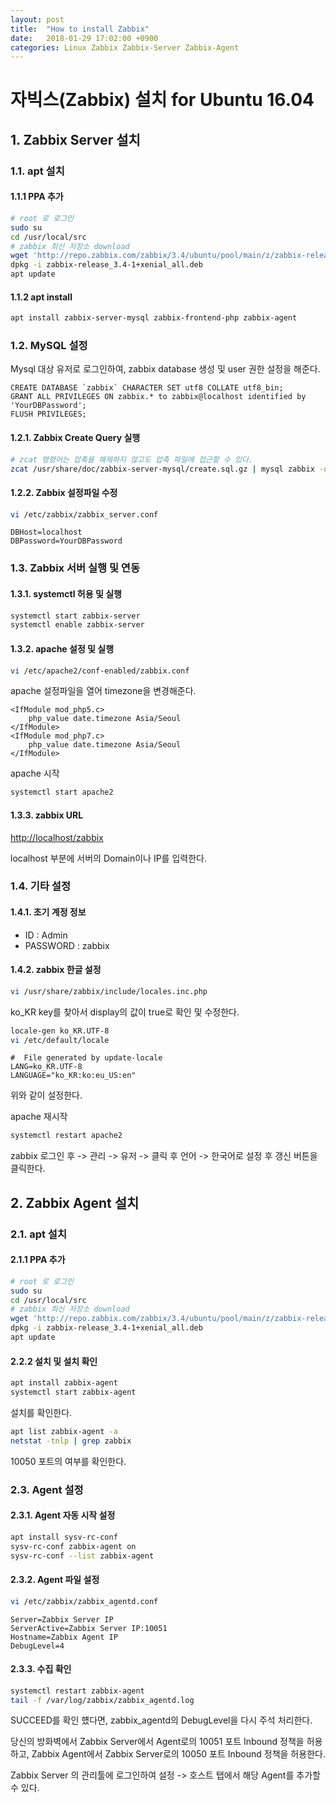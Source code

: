 ```yaml
---
layout: post
title:  "How to install Zabbix"
date:   2018-01-29 17:02:00 +0900
categories: Linux Zabbix Zabbix-Server Zabbix-Agent
---
```

# 자빅스(Zabbix) 설치 for Ubuntu 16.04

## 1. Zabbix Server 설치

### 1.1. apt 설치

#### 1.1.1 PPA 추가
```sh
# root 로 로그인
sudo su
cd /usr/local/src
# zabbix 최신 저장소 download
wget 'http://repo.zabbix.com/zabbix/3.4/ubuntu/pool/main/z/zabbix-release/zabbix-release_3.4-1+xenial_all.deb'
dpkg -i zabbix-release_3.4-1+xenial_all.deb
apt update
```

#### 1.1.2 apt install
```sh
apt install zabbix-server-mysql zabbix-frontend-php zabbix-agent
```

### 1.2. MySQL 설정

Mysql 대상 유저로 로그인하여, zabbix database 생성 및 user 권한 설정을 해준다.

```
CREATE DATABASE `zabbix` CHARACTER SET utf8 COLLATE utf8_bin;
GRANT ALL PRIVILEGES ON zabbix.* to zabbix@localhost identified by 'YourDBPassword';
FLUSH PRIVILEGES;
```

#### 1.2.1. Zabbix Create Query 실행
```sh
# zcat 명령어는 압축을 해제하지 않고도 압축 파일에 접근할 수 있다.
zcat /usr/share/doc/zabbix-server-mysql/create.sql.gz | mysql zabbix -uzabbix -p
```

#### 1.2.2. Zabbix 설정파일 수정

```sh
vi /etc/zabbix/zabbix_server.conf
```

```
DBHost=localhost
DBPassword=YourDBPassword
```

### 1.3. Zabbix 서버 실행 및 연동

#### 1.3.1. systemctl 허용 및 실행

```sh
systemctl start zabbix-server
systemctl enable zabbix-server
```

#### 1.3.2. apache 설정 및 실행
```sh
vi /etc/apache2/conf-enabled/zabbix.conf
```
apache 설정파일을 열어 timezone을 변경해준다.
```
<IfModule mod_php5.c>
    php_value date.timezone Asia/Seoul
</IfModule>
<IfModule mod_php7.c>
    php_value date.timezone Asia/Seoul
</IfModule>
```

apache 시작
```sh
systemctl start apache2
```

#### 1.3.3. zabbix URL

[http://localhost/zabbix](http://localhost/zabbix)

localhost 부분에 서버의 Domain이나 IP를 입력한다.

### 1.4. 기타 설정

#### 1.4.1. 초기 계정 정보

- ID : Admin
- PASSWORD : zabbix

#### 1.4.2. zabbix 한글 설정

```sh
vi /usr/share/zabbix/include/locales.inc.php
```
ko_KR key를 찾아서 display의 값이 true로 확인 및 수정한다.


```sh
locale-gen ko_KR.UTF-8
vi /etc/default/locale
``` 

```
#  File generated by update-locale
LANG=ko_KR.UTF-8
LANGUAGE="ko_KR:ko:eu_US:en"
```
위와 같이 설정한다.

apache 재시작
```sh
systemctl restart apache2
```

zabbix 로그인 후 -> 관리 -> 유저 -> 클릭 후 언어 -> 한국어로 설정 후 갱신 버튼을 클릭한다.


## 2. Zabbix Agent 설치

### 2.1. apt 설치

#### 2.1.1 PPA 추가
```sh
# root 로 로그인
sudo su
cd /usr/local/src
# zabbix 최신 저장소 download
wget 'http://repo.zabbix.com/zabbix/3.4/ubuntu/pool/main/z/zabbix-release/zabbix-release_3.4-1+xenial_all.deb'
dpkg -i zabbix-release_3.4-1+xenial_all.deb
apt update
```

#### 2.2.2 설치 및 설치 확인

```sh
apt install zabbix-agent
systemctl start zabbix-agent
```

설치를 확인한다.
```sh
apt list zabbix-agent -a
netstat -tnlp | grep zabbix
```
10050 포트의 여부를 확인한다.

### 2.3. Agent 설정

#### 2.3.1. Agent 자동 시작 설정

```sh
apt install sysv-rc-conf
sysv-rc-conf zabbix-agent on
sysv-rc-conf --list zabbix-agent
```

#### 2.3.2. Agent 파일 설정
```sh
vi /etc/zabbix/zabbix_agentd.conf
```

```
Server=Zabbix Server IP
ServerActive=Zabbix Server IP:10051
Hostname=Zabbix Agent IP
DebugLevel=4
```

#### 2.3.3. 수집 확인
```sh
systemctl restart zabbix-agent
tail -f /var/log/zabbix/zabbix_agentd.log
```
SUCCEED를 확인 헀다면, zabbix_agentd의 DebugLevel을 다시 주석 처리한다.

당신의 방화벽에서 Zabbix Server에서 Agent로의 10051 포트 Inbound 정책을 허용하고, Zabbix Agent에서 Zabbix Server로의 10050 포트 Inbound 정책을 허용한다.

Zabbix Server 의 관리툴에 로그인하여 설정 -> 호스트 탭에서 해당 Agent를 추가할 수 있다.